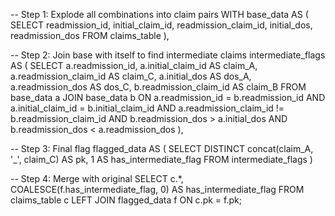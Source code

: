 -- Step 1: Explode all combinations into claim pairs
WITH base_data AS (
  SELECT
    readmission_id,
    initial_claim_id,
    readmission_claim_id,
    initial_dos,
    readmission_dos
  FROM claims_table
),

-- Step 2: Join base with itself to find intermediate claims
intermediate_flags AS (
  SELECT
    a.readmission_id,
    a.initial_claim_id AS claim_A,
    a.readmission_claim_id AS claim_C,
    a.initial_dos AS dos_A,
    a.readmission_dos AS dos_C,
    b.readmission_claim_id AS claim_B
  FROM base_data a
  JOIN base_data b
    ON a.readmission_id = b.readmission_id
    AND a.initial_claim_id = b.initial_claim_id
    AND a.readmission_claim_id != b.readmission_claim_id
    AND b.readmission_dos > a.initial_dos
    AND b.readmission_dos < a.readmission_dos
),

-- Step 3: Final flag
flagged_data AS (
  SELECT DISTINCT
    concat(claim_A, '_', claim_C) AS pk,
    1 AS has_intermediate_flag
  FROM intermediate_flags
)

-- Step 4: Merge with original
SELECT
  c.*,
  COALESCE(f.has_intermediate_flag, 0) AS has_intermediate_flag
FROM claims_table c
LEFT JOIN flagged_data f
  ON c.pk = f.pk;
